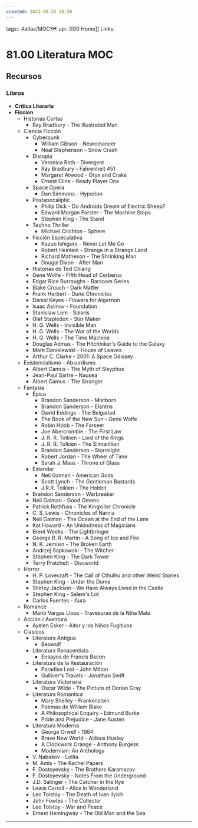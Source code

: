 ```yaml
---
created: 2022-08-22 20:50
---
```

tags:: #atlas/MOC🗺 
up:: [[00 Home]]
Links: 
# 81.00 Literatura MOC
## Recursos
### Libros
- **Crítica Literaria**
- **Ficcion**
	- Historias Cortas
		- Ray Bradbury - The Illustrated Man
	- Ciencia Ficción
		- Cyberpunk
			- William Gibson - Neuromancer
			- Neal Stephenson - Snow Crash
		- Distopia
			- Veronica Roth - Divergent
			- Ray Bradbury - Fahrenheit 451
			- Margaret Atwood - Oryx and Crake
			- Ernest Cline - Ready Player One
		- Space Opera
			- Dan Simmons - Hyperion
		- Postapocaliptic
			- Philip Dick - Do Androids Dream of Electric Sheep?
			- Edward Morgan Forster - The Machine Stops
			- Stephen King - The Stand
		- Techno Thriller
			- Michael Crichton - Sphere
		- Ficción Especulativa
			- Kazuo Ishiguro - Never Let Me Go
			- Robert Heinlein - Strange in a Strange Land
			- Richard Matheson - The Shrinking Man
			- Dougal Dixon - After Man
		- Historias de Ted Chiang
		- Gene Wolfe - Fifth Head of Cerberus
		- Edgar Rice Burroughs - Barsoom Series
		- Blake Crouch - Dark Matter
		- Frank Herbert - Dune Chronicles
		- Daniel Keyes - Flowers for Algernon
		- Isaac Asimov - Foundation
		- Stanislaw Lem - Solaris
		- Olaf Stapledon - Star Maker
		- H. G. Wells - Invisible Man
		- H. G. Wells - The War of the Worlds
		- H. G. Wells - The Time Machine
		- Douglas Admas - The Hitchhiker's Guide to the Galaxy
		- Mark Danielewski - House of Leaves
		- Arthur C. Clarke - 2001: A Space Odissey
	- Existencialismo - Absurdismo
		- Albert Camus - The Myth of Sisyphus
		- Jean-Paul Sartre - Nausea
		- Albert Camus - The Stranger
	- Fantasía
		- Épica
			- Brandon Sanderson - Mistborn
			- Brandon Sanderson - Elantris
			- David Eddings - The Belgariad
			- The Book of the New Sun - Gene Wolfe
			- Robin Hobb - The Farseer
			- Joe Abercrombie - The First Law
			- J. R. R. Tolkien - Lord of the Rings
			- J. R. R. Tolkien - The Silmarillion
			- Brandon Sanderson - Stormlight
			- Robert Jordan - The Wheel of Time
			- Sarah J. Maas - Throne of Glass
		- Estandar
			- Neil Gaiman - American Gods
			- Scott Lynch - The Gentleman Bastards
			- J.R.R. Tolkien - The Hobbit
		- Brandon Sanderson - Warbreaker
		- Neil Gaiman - Good Omens
		- Patrick Rothfuss - The Kingkiller Chronicle
		- C. S. Lewis - Chronicles of Narnia
		- Neil Gaiman - The Ocean at the End of the Lane
		- Kat Howard - An Unkindness of Magicians
		- Brent Weeks - The Lightbringer
		- George R. R. Martin - A Song of Ice and Fire
		- N. K. Jemisin - The Broken Earth
		- Andrzej Sapkowski - The Witcher
		- Stephen King - The Dark Tower
		- Terry Pratchett - Discworld
	- Horror
		- H. P. Lovecraft - The Call of Cthulhu and other Weird Stories
		- Stephen King - Under the Dome
		- Shirley Jackson - We Have Always Lived in the Castle
		- Stephen King - Salem's Lot
		- Carlos Fuentes - Aura
	- Romance
		- Mario Vargas Llosa - Travesuras de la Niña Mala
	- Acción / Aventura
		- Ayelen Esker - Aitor y los Niños Fugitivos
	- Clasicos
		- Literatura Antigua
			- Beowulf
		- Literatura Renacentista
			- Ensayos de Francis Bacon
		- Literatura de la Restauración
			- Paradise Lost - John Milton
			- Gulliver's Travels - Jonathan Swift
		- Literatura Victoriana
			- Oscar Wilde - The Picture of Dorian Gray
		- Literatura Romantica
			- Mary Shelley - Frankenstein
			- Poemas de William Blake
			- A Philosophical Enquiry - Edmund Burke
			- Pride and Prejudice - Jane Austen
		- Literatura Moderna
			- George Orwell - 1984
			- Brave New World - Aldous Huxley
			- A Clockwork Orange - Anthony Burgess
			- Modernism: An Anthology
		- V. Nabakov - Lolita
		- M. Amis - The Rachel Papers
		- F. Dostoyevsky - The Brothers Karamazov
		- F. Dostoyevsky - Notes From the Underground
		- J.D. Salinger - The Catcher in the Rye
		- Lewis Carroll - Alice in Wonderland
		- Leo Tolstoy - The Death of Ivan Ilyich
		- John Fowles - The Collector
		- Leo Tolstoy - War and Peace
		- Ernest Hemingway - The Old Man and the Sea	
___
